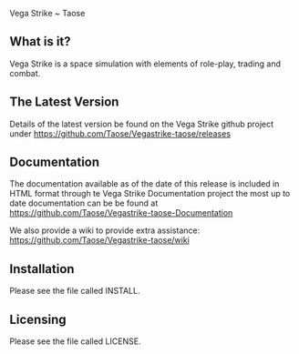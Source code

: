 Vega Strike ~ Taose

## What is it?

Vega Strike is a space simulation with elements of role-play, trading 
and combat. 

## The Latest Version

Details of the latest version be found on the Vega Strike github project
under https://github.com/Taose/Vegastrike-taose/releases

## Documentation

The documentation available as of the date of this release is included 
in HTML format through te Vega Strike Documentation project the most 
up to date documentation can be be found at 
https://github.com/Taose/Vegastrike-taose-Documentation

We also provide a wiki to provide extra assistance:
https://github.com/Taose/Vegastrike-taose/wiki

## Installation

Please see the file called INSTALL. 

## Licensing

Please see the file called LICENSE.


